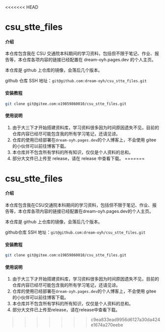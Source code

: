 <<<<<<< HEAD
# csu_stte_files

#### 介绍
本仓库包含我在 CSU 交通院本科期间的学习资料，包括但不限于笔记、作业、报告等，本仓库各项内容的链接已经配置在 dream-oyh.pages.dev 的个人主页。

本仓库是 github 上仓库的镜像，会落后几个版本。

github 仓库 SSH 地址：`git@github.com:dream-oyh/csu_stte_files.git`

#### 安装教程
```sh
git clone git@gitee.com:o19859860010/csu_stte_files.git
```
#### 使用说明

1. 由于大三下才开始搭建资料库，学习资料很多因为时间原因遗失不见，目前的仓库内容已经尽可能包含我的所有学习笔记，还请见谅。
2. 仓库的使用已经部署在`dream-oyh.pages.dev`的个人博客上，不会使用 gitee 的小伙伴可以前往博客下载。
3. 本仓库并不包含所有学科的所有知识，仅仅是个人资料的总和。
4. 部分大文件已上传至 release，请在 release 中查看下载。
=======
# csu_stte_files

#### 介绍
本仓库包含我在CSU交通院本科期间的学习资料，包括但不限于笔记、作业、报告等，本仓库各项内容的链接已经配置在dream-oyh.pages.dev的个人主页。

本仓库是 github 上仓库的镜像，会落后几个版本。

github仓库 SSH 地址：`git@github.com:dream-oyh/csu_stte_files.git`

#### 安装教程
```sh
git clone git@gitee.com:o19859860010/csu_stte_files.git
```
#### 使用说明

1. 由于大三下才开始搭建资料库，学习资料很多因为时间原因遗失不见，目前的仓库内容已经尽可能包含我的所有学习笔记，还请见谅。
2. 仓库的使用已经部署在`dream-oyh.pages.dev`的个人博客上，不会使用 gitee 的小伙伴可以前往博客下载。
3. 本仓库并不包含所有学科的所有知识，仅仅是个人资料的总和。
4. 部分大文件已上传至release，请在release中查看下载。
>>>>>>> c9ea833ead9956d6127a30da424e1674a270eebe
